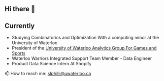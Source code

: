 ## Hi there 👋

## Currently 
- Studying Combinatorics and Optimization With a computing minor at the University of Waterloo
- President of the [University of Waterloo Analytics Group For Games and Sports](https://www.uwaggs.ca/)
- Waterloo Warriors Integrated Support Team Member - Data Engineer
- Product Data Science Intern At Shopify

📫 How to reach me: slphilli@uwaterloo.ca


